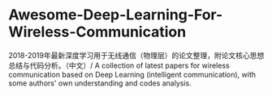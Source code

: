 # Awesome-Deep-Learning-For-Wireless-Communication
2018-2019年最新深度学习用于无线通信（物理层）的论文整理，附论文核心思想总结与代码分析。（中文）/ A collection of  latest papers for wireless communication based on Deep Learning (intelligent communication), with some authors' own understanding and codes analysis. 
